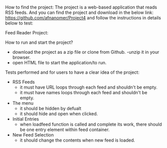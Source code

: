 How to find the project:
The project is a web-based application that reads RSS feeds. And you can find the project and download in the below link:
https://github.com/afnanomer/Project4 and follow the instructions in details below to test:



Feed Reader Project:

How to run and start the project?
- download the project as a zip file or clone from Github.
-unzip it in your browser.
- open HTML file to start the application/to run.

Tests performed and for users to have a clear idea of the project:
* RSS Feeds
  - it must have URL loops through each feed and shouldn't be empty.
  - it must have names loops through each feed and shouldn't be empty.
* The menu
  - it should be hidden by defualt
  - it should hide and open when clicked.
* Initial Entries
  - when loadfeed function is called and complete its work, there should be one entry element within feed container.
* New Feed Selection
  - it should change the contents when new feed is loaded.
